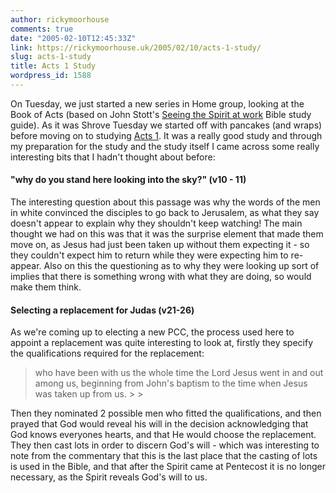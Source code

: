```yaml
---
author: rickymoorhouse
comments: true
date: "2005-02-10T12:45:33Z"
link: https://rickymoorhouse.uk/2005/02/10/acts-1-study/
slug: acts-1-study
title: Acts 1 Study
wordpress_id: 1588
---
```


On Tuesday, we just started a new series in Home group, looking at the Book of Acts
(based on John Stott's [Seeing the Spirit at work](http://www.wesleyowen.com/Merchandiser/catalog/Product.jhtml?PRODID=73647&CATID=379)
 Bible study guide). As it was Shrove Tuesday we started off with pancakes (and wraps)
before moving on to studying [Acts 1](http://bible.gospelcom.net/passage/?search=Acts%201&version=64;&version=64;).
It was a really good study and through my preparation for the study and the study itself
I came across some really interesting bits that I hadn't thought about before:




#### "why do you stand here looking into the sky?" (v10 - 11)




The interesting question about this passage was why the words of the men in white convinced the disciples
to go back to Jerusalem, as what they say doesn't appear to explain why they shouldn't keep watching! The main
thought we had on this was that it was the surprise element that made them move on, as Jesus had just been taken
up without them expecting it - so they couldn't expect him to return while they were expecting him to re-appear.
Also on this the questioning as to why they were looking up sort of implies that there is something wrong with
what they are doing, so would make them think.




#### Selecting a replacement for Judas (v21-26)




As we're coming up to electing a new PCC, the process used here to appoint a replacement was quite interesting to look at,
firstly they specify the qualifications required for the replacement:




<blockquote>who have been with us the whole time the Lord Jesus went in and out among us,
beginning from John's baptism to the time when Jesus was taken up from us.
> 
> </blockquote>




Then they nominated 2 possible men who fitted the qualifications, and then prayed that God would reveal his will in the decision
acknowledging that God knows everyones hearts, and that He would choose the replacement.
They then cast lots in order to discern God's will - which was interesting to note from the commentary that this is the last place
that the casting of lots is used in the Bible, and that after the Spirit came at Pentecost it is no longer necessary, as the Spirit
reveals God's will to us.

